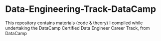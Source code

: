 # Data-Engineering-Track-DataCamp
This repository contains materials (code &amp; theory) I compiled while undertaking the DataCamp Certified Data Engineer Career Track, from DataCamp
